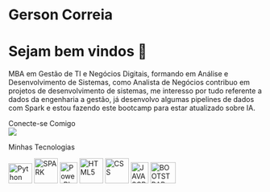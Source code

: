 
# Gerson Correia
# Sejam bem vindos 👋

<div> 
  <p>MBA em Gestão de TI e Negócios Digitais, formando em Análise e Desenvolvimento de Sistemas, como Analista de Negócios contribuo em projetos de desenvolvimento de sistemas, 
    me interesso por tudo referente a dados da engenharia a gestão, já desenvolvo algumas pipelines de dados com Spark e estou fazendo este bootcamp para estar atualizado sobre IA.
  </p>
</div>
Conecte-se Comigo
  <div> 
    <a href="https://www.linkedin.com/in/gerson-sc/" target="_blank"><img src="https://img.shields.io/badge/-LinkedIn-%230077B5?style=for-the-badge&logo=linkedin&logoColor=white" target="_blank"></a>
    </div>

  
  
 Minhas Tecnologias 
<div>
  <img alig="center" alt="Python" height="40" width="47" src="https://cdn.jsdelivr.net/gh/devicons/devicon/icons/python/python-original-wordmark.svg"/>
  <img alig="center" alt="SPARK" height="50" width="47"  src="https://spark.apache.org/docs/latest/api/python/_static/spark-logo-reverse.png"/>
  <img alig="center" alt="PowerBI" height="42.5" width="35" src= "https://raw.githubusercontent.com/microsoft/PowerBI-Icons/2bf1c982fb24528eee1559a96a25eb534c175cfd/SVG/Power-BI.svg"/>
  <img alig="center" alt="HTML5" height="50" width="47" src="https://cdn.jsdelivr.net/gh/devicons/devicon/icons/html5/html5-original-wordmark.svg"/>
  <img alig="center" alt="CSS" height="50" width="47" src="https://cdn.jsdelivr.net/gh/devicons/devicon/icons/css3/css3-original-wordmark.svg"/>
  <img alig="center" alt="JAVASCRIPT" height="42.5" width="35" src="https://cdn.jsdelivr.net/gh/devicons/devicon/icons/javascript/javascript-original.svg"/>
  <img alig="center" alt="BOOTSTRAP" height="42.5" width="50" src="https://cdn.jsdelivr.net/gh/devicons/devicon/icons/bootstrap/bootstrap-original-wordmark.svg"/>
</div>